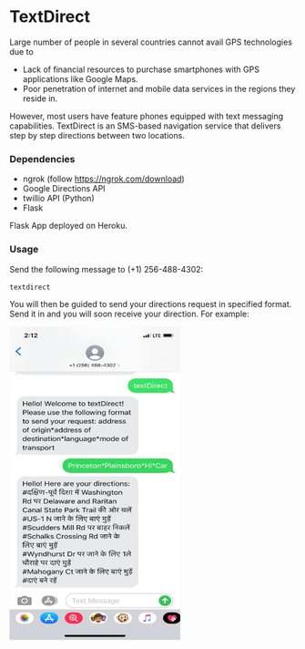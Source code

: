 # TextDirect

Large number of people in several countries cannot avail GPS technologies due to 

- Lack of financial resources to purchase smartphones with GPS applications like Google Maps.
- Poor penetration of internet and mobile data services in the regions they reside in.

However, most users have feature phones equipped with text messaging capabilities. TextDirect is an SMS-based navigation service that delivers step by step directions between two locations.


### Dependencies

- ngrok (follow https://ngrok.com/download)
- Google Directions API 
- twillio API (Python)
- Flask

Flask App deployed on Heroku.

### Usage

Send the following message to (+1) 256-488-4302:
  
```
textdirect
```

You will then be guided to send your directions request in specified format. Send it in and you will soon receive your direction. For example:

<img src="images/screenshot.jpg" width="300" height="550">



